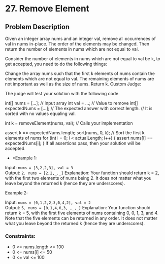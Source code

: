 # 27. Remove Element

## Problem Description

Given an integer array nums and an integer val, remove all occurrences of val in nums in-place. The order of the elements may be changed. Then return the number of elements in nums which are not equal to val.

Consider the number of elements in nums which are not equal to val be k, to get accepted, you need to do the following things:

Change the array nums such that the first k elements of nums contain the elements which are not equal to val. The remaining elements of nums are not important as well as the size of nums.
Return k.
Custom Judge:

The judge will test your solution with the following code:

int[] nums = [...]; // Input array
int val = ...; // Value to remove
int[] expectedNums = [...]; // The expected answer with correct length.
                            // It is sorted with no values equaling val.

int k = removeElement(nums, val); // Calls your implementation

assert k == expectedNums.length;
sort(nums, 0, k); // Sort the first k elements of nums
for (int i = 0; i < actualLength; i++) {
    assert nums[i] == expectedNums[i];
}
If all assertions pass, then your solution will be accepted.

 

- *Example 1:

Input: `nums = [3,2,2,3], val = 3`\
Output: `2, nums = [2,2,_,_]`
Explanation: Your function should return k = 2, with the first two elements of nums being 2.
It does not matter what you leave beyond the returned k (hence they are underscores).

Example 2:

Input: `nums = [0,1,2,2,3,0,4,2], val = 2`\
Output: `5, nums = [0,1,4,0,3,_,_,_]`
Explanation: Your function should return k = 5, with the first five elements of nums containing 0, 0, 1, 3, and 4.
Note that the five elements can be returned in any order.
It does not matter what you leave beyond the returned k (hence they are underscores).
 

### Constraints:

- 0 <= nums.length <= 100
- 0 <= nums[i] <= 50
- 0 <= val <= 100